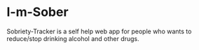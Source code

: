 # I-m-Sober
Sobriety-Tracker is a self help web app for people who wants to reduce/stop drinking alcohol and other drugs.
